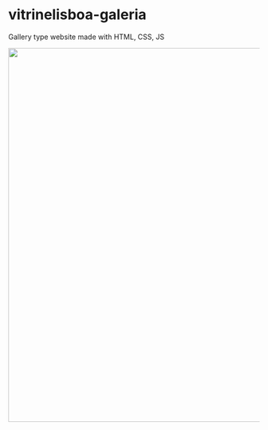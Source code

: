# vitrinelisboa-galeria
Gallery type website made with HTML, CSS, JS



<img src="https://github.com/Jonybtw/jonybtw.github.io/assets/84144569/4c56f3b5-d2b3-40e2-a437-0b0e2c4667de" width="1334" height="750">
